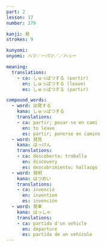 ```yaml
---
part: 2
lesson: 17
number: 279

kanji: 発
strokes: 9

kunyomi:
onyomi: ハツ／ーパツ／／ハッー

meaning:
  translations:
    - ca: しゅっぱつする (partir)
      en: しゅっぱつする (leave)
      es: しゅっぱつする (partir)

compound_words:
  - word: 出発する
    kana: しゅっぱつする
    translations:
    - ca: partir; posar-se en camí
      en: to leave
      es: partir; ponerse en camino
  - word: 発見
    kana: はっけん
    translations:
    - ca: descoberta; troballa
      en: discovery
      es: descubrimiento; hallazgo
  - word: 発明
    kana: はつめい
    translations:
    - ca: invenció
      en: invention
      es: invención
  - word: 発車
    kana: はっしゃ
    translations:
    - ca: partida d'un vehicle
      en: departure
      es: partida de un vehículo
---
```

